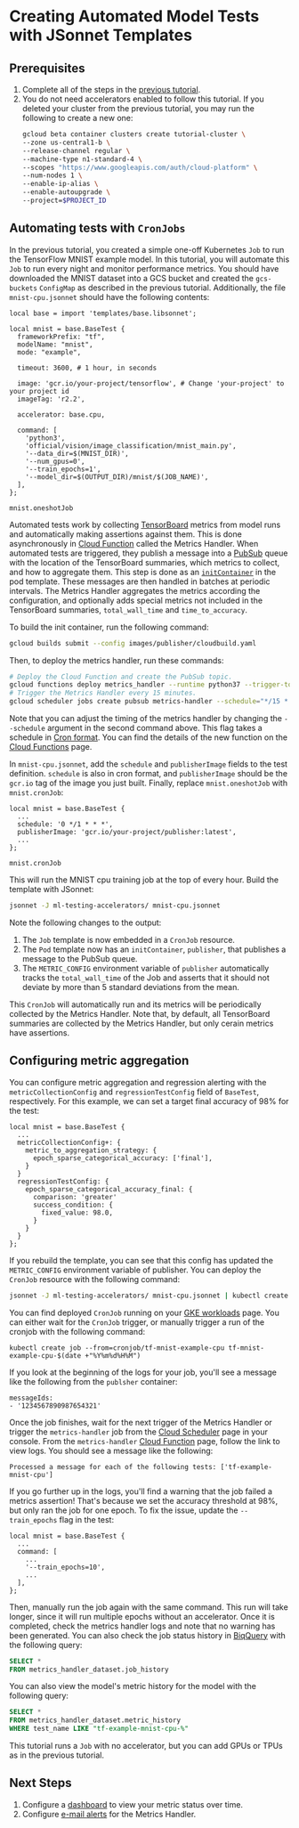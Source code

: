 # Creating Automated Model Tests with JSonnet Templates

## Prerequisites

1. Complete all of the steps in the [previous tutorial](test-templates-basic.md).
1. You do not need accelerators enabled to follow this tutorial. If you deleted your cluster from the previous tutorial, you may run the following to create a new one:
    ```bash
    gcloud beta container clusters create tutorial-cluster \
    --zone us-central1-b \
    --release-channel regular \
    --machine-type n1-standard-4 \
    --scopes "https://www.googleapis.com/auth/cloud-platform" \
    --num-nodes 1 \
    --enable-ip-alias \
    --enable-autoupgrade \
    --project=$PROJECT_ID
    ```

## Automating tests with `CronJobs`

In the previous tutorial, you created a simple one-off Kubernetes `Job` to run the TensorFlow MNIST example model. In this tutorial, you will automate this `Job` to run every night and monitor performance metrics. You should have downloaded the MNIST dataset into a GCS bucket and created the `gcs-buckets` `ConfigMap` as described in the previous tutorial. Additionally, the file `mnist-cpu.jsonnet` should have the following contents:

```jsonnet
local base = import 'templates/base.libsonnet';

local mnist = base.BaseTest {
  frameworkPrefix: "tf",
  modelName: "mnist",
  mode: "example",

  timeout: 3600, # 1 hour, in seconds

  image: 'gcr.io/your-project/tensorflow', # Change 'your-project' to your project id
  imageTag: 'r2.2',

  accelerator: base.cpu,

  command: [
    'python3',
    'official/vision/image_classification/mnist_main.py',
    '--data_dir=$(MNIST_DIR)',
    '--num_gpus=0',
    '--train_epochs=1',
    '--model_dir=$(OUTPUT_DIR)/mnist/$(JOB_NAME)',
  ],
};

mnist.oneshotJob
```

Automated tests work by collecting [TensorBoard](https://www.tensorflow.org/tensorboard) metrics from model runs and automatically making assertions against them. This is done asynchronously in [Cloud Function](https://cloud.google.com/functions) called the Metrics Handler. When automated tests are triggered, they publish a message into a [PubSub](https://cloud.google.com/pubsub) queue with the location of the TensorBoard summaries, which metrics to collect, and how to aggregate them. This step is done as an [`initContainer`](https://kubernetes.io/docs/concepts/workloads/pods/init-containers/) in the pod template. These messages are then handled in batches at periodic intervals. The Metrics Handler aggregates the metrics according the configuration, and optionally adds special metrics not included in the TensorBoard summaries, `total_wall_time` and `time_to_accuracy`.

To build the init container, run the following command:


```bash
gcloud builds submit --config images/publisher/cloudbuild.yaml
```

Then, to deploy the metrics handler, run these commands:

```bash
# Deploy the Cloud Function and create the PubSub topic.
gcloud functions deploy metrics_handler --runtime python37 --trigger-topic=begin-metrics-handler --memory=1024MB --entry-point=run_main --timeout=500s
# Trigger the Metrics Handler every 15 minutes.
gcloud scheduler jobs create pubsub metrics-handler --schedule="*/15 * * * *" --topic=begin-metrics-handler --message-body="{}" --description="Kicks off the metric handler"
```

Note that you can adjust the timing of the metrics handler by changing the `--schedule` argument in the second command above. This flag takes a schedule in [Cron format](https://en.wikipedia.org/wiki/Cron#CRON_expression). You can find the details of the new function on the [Cloud Functions](https://console.cloud.google.com/functions/list) page.

In `mnist-cpu.jsonnet`, add the `schedule` and `publisherImage` fields to the test definition. `schedule` is also in cron format, and `publisherImage` should be the `gcr.io` tag of the image you just built. Finally, replace `mnist.oneshotJob` with `mnist.cronJob`:

```jsonnet
local mnist = base.BaseTest {
  ...
  schedule: '0 */1 * * *',
  publisherImage: 'gcr.io/your-project/publisher:latest',
  ...
};

mnist.cronJob
```

This will run the MNIST cpu training job at the top of every hour. Build the template with JSonnet:

```bash
jsonnet -J ml-testing-accelerators/ mnist-cpu.jsonnet
```

Note the following changes to the output:

1. The `Job` template is now embedded in a `CronJob` resource.
1. The `Pod` template now has an `initContainer`, `publisher`, that publishes a message to the PubSub queue.
1. The `METRIC_CONFIG` environment variable of `publisher` automatically tracks the `total_wall_time` of the Job and asserts that it should not deviate by more than 5 standard deviations from the mean.

This `CronJob` will automatically run and its metrics will be periodically collected by the Metrics Handler. Note that, by default, all TensorBoard summaries are collected by the Metrics Handler, but only cerain metrics have assertions.

## Configuring metric aggregation

You can configure metric aggregation and regression alerting with the `metricCollectionConfig` and `regressionTestConfig` field of `BaseTest`, respectively. For this example, we can set a target final accuracy of 98% for the test:

```
local mnist = base.BaseTest {
  ...
  metricCollectionConfig+: {
    metric_to_aggregation_strategy: {
      epoch_sparse_categorical_accuracy: ['final'],
    }
  }
  regressionTestConfig: {
    epoch_sparse_categorical_accuracy_final: {
      comparison: 'greater'
      success_condition: {
        fixed_value: 98.0,
      }
    }
  }
};
```

If you rebuild the template, you can see that this config has updated the `METRIC_CONFIG` environment variable of publisher. You can deploy the `CronJob` resource with the following command:

```bash
jsonnet -J ml-testing-accelerators/ mnist-cpu.jsonnet | kubectl create -f -
```

You can find deployed `CronJob` running on your [GKE workloads](https://console.cloud.google.com/kubernetes/workload) page. You can either wait for the `CronJob` trigger, or manually trigger a run of the cronjob with the following command:

```
kubectl create job --from=cronjob/tf-mnist-example-cpu tf-mnist-example-cpu-$(date +"%Y%m%d%H%M")
```

If you look at the beginning of the logs for your job, you'll see a message like the following from the `publsher` container:

```
messageIds:
- '1234567890987654321'
```

Once the job finishes, wait for the next trigger of the Metrics Handler or trigger the `metrics-handler` job from the [Cloud Scheduler](console.cloud.google.com/cloudscheduler) page in your console. From the `metrics-handler` [Cloud Function](https://pantheon.corp.google.com/functions/list) page, follow the link to view logs. You should see a message like the following:

```
Processed a message for each of the following tests: ['tf-example-mnist-cpu']
```

If you go further up in the logs, you'll find a warning that the job failed a metrics assertion! That's because we set the accuracy threshold at 98%, but only ran the job for one epoch. To fix the issue, update the `--train_epochs` flag in the test:

```
local mnist = base.BaseTest {
  ...
  command: [
    ...
    '--train_epochs=10',
    ...
  ],
};
```

Then, manually run the job again with the same command. This run will take longer, since it will run multiple epochs without an accelerator. Once it is completed, check the metrics handler logs and note that no warning has been generated. You can also check the job status history in [BiqQuery](https://console.cloud.google.com/bigquery) with the following query:

```sql
SELECT *
FROM metrics_handler_dataset.job_history
```

You can also view the model's metric history for the model with the following query:

```sql
SELECT *
FROM metrics_handler_dataset.metric_history
WHERE test_name LIKE "tf-example-mnist-cpu-%"
```

This tutorial runs a `Job` with no accelerator, but you can add GPUs or TPUs as in the previous tutorial.

## Next Steps

1. Configure a [dashboard](../../dashboard/README.md) to view your metric status over time.
1. Configure [e-mail alerts](../../metrics_handler/README.md) for the Metrics Handler.
